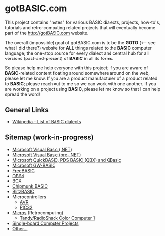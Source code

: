 # gotBASIC.com

This project contains "notes" for various BASIC dialects, projects, how-to's, tutorials and retro-computing related projects that will eventually become part of the http://gotBASIC.com website.

The overall (impossible) goal of gotBASIC.com is to be the **GOTO** (<-- see what I did there?) website for __**ALL**__ things related to the **BASIC** computer language; the one-stop source for every dialect and central hub for all versions (past-and-present) of **BASIC** in all its forms.

So please help me help everyone with this project; if you are aware of **BASIC**-related content floating around somewhere around on the web, please let me know.  If you are a product manufacturer of a product related to **BASIC**; please reach out to me so we can work with one another.  If you are working on a project using **BASIC**, please let me know so that I can help spread the word!

## General Links

- [Wikipedia - List of BASIC dialects](https://en.wikipedia.org/wiki/List_of_BASIC_dialects)

## Sitemap (work-in-progress)

- [Microsoft Visual Basic (.NET)](VB.md)
- [Microsoft Visual Basic (pre-.NET)](VB6.md)
- [Microsoft QuickBASIC, PDS BASIC (QBX) and QBasic](QB.md)
- [Microsoft GW-BASIC](GW-BASIC.md)
- [FreeBASIC](FreeBASIC.md)
- [QB64](QB64.md)
- [BCX](BCX.md)
- [Chipmunk BASIC](Chipmunk.md)
- [BlitzBASIC](Blitz.md)
- Microcontrollers
  - [AVR](AVR.md)
  - [PIC32](PIC32.md)
- [Micros](Micros.md) (Retrocomputing)
  - [Tandy/RadioShack Color Computer 1](Coco1.md)
- [Single-board Computer Projects](SingleBoard.md)
- [Other...](Other.md)
